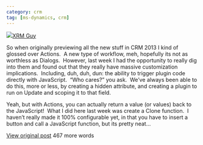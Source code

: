 ```yaml
---
category: crm
tag: [ms-dynamics, crm]
---
```



 ![](https://1.gravatar.com/avatar/daaa3d72cec6aa23016f24f24aefa8f028e276aba4ad23976a9cdd095ca3ad9a?s=32&d=identicon&r=G)[XRM Guy](http://xrmguy.com/2014/03/10/crm-2013-actions-are-my-new-favorite-feature)


So when originally previewing all the new stuff in CRM 2013 I kind of glossed over Actions.  A new type of workflow, meh, hopefully its not as worthless as Dialogs.  However, last week I had the opportunity to really dig into them and found out that they really have massive customization implications.  Including, duh, duh, dun: the ability to trigger plugin code directly with JavaScript.  “Who cares?” you ask.  We’ve always been able to do this, more or less, by creating a hidden attribute, and creating a plugin to run on Update and scoping it to that field.


Yeah, but with Actions, you can actually return a value (or values) back to the JavaScript!  What I did here last week was create a Clone function.  I haven’t really made it 100% configurable yet, in that you have to insert a button and call a JavaScript function, but its pretty neat…


[View original post](http://xrmguy.com/2014/03/10/crm-2013-actions-are-my-new-favorite-feature) 467 more words

 